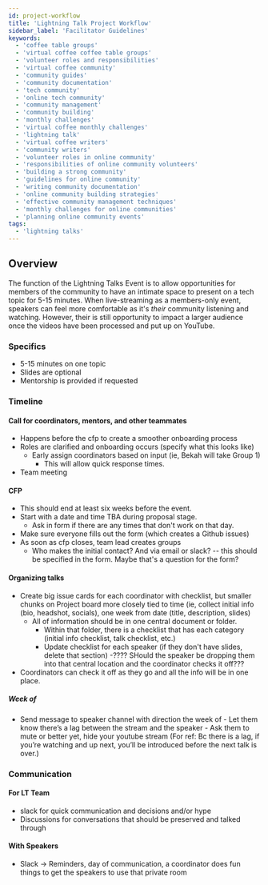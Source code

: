 ```yaml
---
id: project-workflow
title: 'Lightning Talk Project Workflow'
sidebar_label: 'Facilitator Guidelines'
keywords:
  - 'coffee table groups'
  - 'virtual coffee coffee table groups'
  - 'volunteer roles and responsibilities'
  - 'virtual coffee community'
  - 'community guides'
  - 'community documentation'
  - 'tech community'
  - 'online tech community'
  - 'community management'
  - 'community building'
  - 'monthly challenges'
  - 'virtual coffee monthly challenges'
  - 'lightning talk'
  - 'virtual coffee writers'
  - 'community writers'
  - 'volunteer roles in online community'
  - 'responsibilities of online community volunteers'
  - 'building a strong community'
  - 'guidelines for online community'
  - 'writing community documentation'
  - 'online community building strategies'
  - 'effective community management techniques'
  - 'monthly challenges for online communities'
  - 'planning online community events'
tags:
  - 'lightning talks'
---
```


## Overview

The function of the Lightning Talks Event is to allow opportunities for members of the community to have an intimate space to present on a tech topic for 5-15 minutes. When live-streaming as a members-only event, speakers can feel more comfortable as it's _their_ community listening and watching. However, their is still opportunity to impact a larger audience once the videos have been processed and put up on YouTube.

### Specifics

- 5-15 minutes on one topic
- Slides are optional
- Mentorship is provided if requested

### Timeline

#### Call for coordinators, mentors, and other teammates

- Happens before the cfp to create a smoother onboarding process
- Roles are clarified and onboarding occurs (specify what this looks like)
  - Early assign coordinators based on input (ie, Bekah will take Group 1)
    - This will allow quick response times.
- Team meeting

#### CFP

- This should end at least six weeks before the event.
- Start with a date and time TBA during proposal stage.
  - Ask in form if there are any times that don't work on that day.
- Make sure everyone fills out the form (which creates a Github issues)
- As soon as cfp closes, team lead creates groups
  - Who makes the initial contact? And via email or slack? -- this should be specified in the form. Maybe that's a question for the form?

#### Organizing talks

- Create big issue cards for each coordinator with checklist, but smaller chunks on Project board more closely tied to time (ie, collect initial info (bio, headshot, socials), one week from date (title, description, slides)
  - All of information should be in one central document or folder.
    - Within that folder, there is a checklist that has each category (initial info checklist, talk checklist, etc.)
    - Update checklist for each speaker (if they don't have slides, delete that section)
      -???? SHould the speaker be dropping them into that central location and the coordinator checks it off???
- Coordinators can check it off as they go and all the info will be in one place.

##### Week of

- Send message to speaker channel with direction the week of - Let them know there’s a lag between the stream and the speaker - Ask them to mute or better yet, hide your youtube stream
  (For ref: Bc there is a lag, if you’re watching and up next, you’ll be introduced before the next talk is over.)

### Communication

#### For LT Team

- slack for quick communication and decisions and/or hype
- Discussions for conversations that should be preserved and talked through

#### With Speakers

- Slack -> Reminders, day of communication, a coordinator does fun things to get the speakers to use that private room
